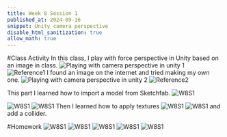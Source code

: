 ```yaml
---
title: Week 8 Session 1
published_at: 2024-09-16
snippet: Unity camera perspective
disable_html_sanitization: true
allow_math: true
---
```


#Class Activity
In this class, I play with force perspective in Unity based on an image in class.
![Playing with camera perspective in unity 1](W8S1_1.png)
![Reference1](W8S1_ref1.png)
I found an image on the internet and tried making my own one.
![Playing with camera perspective in unity 2](W8S1_2.png)
![Reference2](W8S1_ref2.jpg)

This part I learned how to import a model from Sketchfab.
![W8S1](W8S1_3.png)

![W8S1](W8S1_4.png)
![W8S1](W8S1_5.png)
Then I learned how to apply textures
![W8S1](W8S1_6.png)
![W8S1](W8S1_7.png)
and add a collider.

#Homework
![W8S1](W8S1_8.png)
![W8S1](W8S1_9.png)
![W8S1](W8S1_10.png)
![W8S1](W8S1_11.png)
![W8S1](W8S1_12.png)